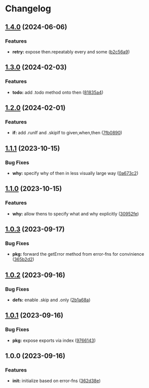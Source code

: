# Changelog

## [1.4.0](https://github.com/ehmpathy/test-fns/compare/v1.3.0...v1.4.0) (2024-06-06)


### Features

* **retry:** expose then.repeatably every and some ([b2c56a9](https://github.com/ehmpathy/test-fns/commit/b2c56a9ee0529f65e6146d3d265867796879d0c1))

## [1.3.0](https://github.com/ehmpathy/test-fns/compare/v1.2.0...v1.3.0) (2024-02-03)


### Features

* **todo:** add .todo method onto then ([81835a4](https://github.com/ehmpathy/test-fns/commit/81835a4c6610fc9c7079866fa4af555fe97e7204))

## [1.2.0](https://github.com/ehmpathy/test-fns/compare/v1.1.1...v1.2.0) (2024-02-01)


### Features

* **if:** add .runIf and .skipIf to given,when,then ([7fb0890](https://github.com/ehmpathy/test-fns/commit/7fb0890c381fd1259d6d00e8555e2e94d9ad7948))

## [1.1.1](https://github.com/ehmpathy/test-fns/compare/v1.1.0...v1.1.1) (2023-10-15)


### Bug Fixes

* **why:** specify why of then in less visually large way ([0a673c2](https://github.com/ehmpathy/test-fns/commit/0a673c22a688d48785cf954fcae2f72c8bf537c7))

## [1.1.0](https://github.com/ehmpathy/test-fns/compare/v1.0.3...v1.1.0) (2023-10-15)


### Features

* **why:** allow thens to specify what and why explicitly ([30952fe](https://github.com/ehmpathy/test-fns/commit/30952fea21adefa5d5b5150787d445754968d9fd))

## [1.0.3](https://github.com/ehmpathy/test-fns/compare/v1.0.2...v1.0.3) (2023-09-17)


### Bug Fixes

* **pkg:** forward the getError method from error-fns for convinience ([365b2d2](https://github.com/ehmpathy/test-fns/commit/365b2d23c8aff761ccc43cb84a4a748097cebbce))

## [1.0.2](https://github.com/ehmpathy/test-fns/compare/v1.0.1...v1.0.2) (2023-09-16)


### Bug Fixes

* **defs:** enable .skip and .only ([2b1a68a](https://github.com/ehmpathy/test-fns/commit/2b1a68ab2c7d115549f6e67cd8e4ffb22ed234bf))

## [1.0.1](https://github.com/ehmpathy/test-fns/compare/v1.0.0...v1.0.1) (2023-09-16)


### Bug Fixes

* **pkg:** expose exports via index ([9766143](https://github.com/ehmpathy/test-fns/commit/97661437fca423066760c61ed126d398f39b6f09))

## 1.0.0 (2023-09-16)


### Features

* **init:** initialize based on error-fns ([362d38e](https://github.com/ehmpathy/test-fns/commit/362d38e5f0778818633a67ff1d2c87f79fdadc54))
